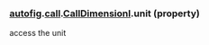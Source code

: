 ### [autofig](autofig.md).[call](autofig.call.md).[CallDimensionI](autofig.call.CallDimensionI.md).unit (property)




access the unit

